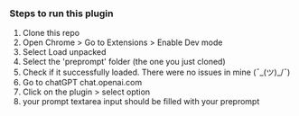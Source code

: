### Steps to run this plugin 
1. Clone this repo
2. Open Chrome > Go to Extensions > Enable Dev mode
3. Select Load unpacked
4. Select the 'preprompt' folder (the one you just cloned)
5. Check if it successfully loaded. There were no issues in mine (¯\_(ツ)_/¯)
6. Go to chatGPT chat.openai.com 
7. Click on the plugin > select option
8. your prompt textarea input should be filled with your preprompt
